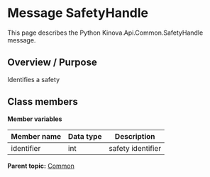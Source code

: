# Message SafetyHandle

This page describes the Python Kinova.Api.Common.SafetyHandle message.

## Overview / Purpose

Identifies a safety

## Class members

 **Member variables** 

|Member name|Data type|Description|
|-----------|---------|-----------|
|identifier|int|safety identifier|

**Parent topic:** [Common](../references/summary_Common.md)

